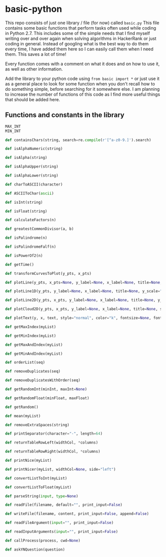 # basic-python
This repo consists of just one library / file (for now) called `basic.py`
This file contains some basic functions that perform tasks often used while coding in Python 2.7.
This includes some of the simple needs that I find myself writing over and over again
when solving algorithms in HackerRank or just coding in general. Instead of googling what
is the best way to do them every time, I have added them here so I can easily call them when I
need them. This saves a lot of time!

Every function comes with a comment on what it does and on how to use it, as well as other information.

Add the library to your python code using `from basic import *` or just use it as a general place to
look for some function when you don't recall how to do something simple, before searching for it somewhere else.
I am planning to increase the number of functions of this code as I find more useful things that should be added here.

## Functions and constants in the library
```python
MAX_INT
MIN_INT

def containsChars(string, search=re.compile(r'[^a-z0-9.]').search)

def isAlphaNumeric(string)

def isAlpha(string)

def isAlphaUpper(string)

def isAlphaLower(string)

def charToASCII(character)

def ASCIIToChar(ascii)

def isInt(string)

def isFloat(string)

def calculateFactors(n)

def greatestCommonDivisor(a, b)

def isPalindrome(n)

def isPalindromeFalf(n)

def isPowerOf2(n)

def getTime()

def transformCurvesToPlot(y_pts, x_pts)

def plotLine(y_pts, x_pts=None, y_label=None, x_label=None, title=None, axis=None, style="-", color="", y_scale="linear", x_scale="linear", label=None, show=True)

def plotLine1D(y_pts, y_label=None, x_label=None, title=None, y_scale="linear", label=None, show=True)

def plotLine2D(y_pts, x_pts, y_label=None, x_label=None, title=None, y_scale="linear", x_scale="linear", label=None, show=True)

def plotCloud2D(y_pts, x_pts, y_label=None, x_label=None, title=None, style='x', y_scale="linear", x_scale="linear", label=None, show=True)

def plotText(y, x, text, style="normal", color="k", fontsize=None, fontweight=None, verticalalignment="center", horizontalalignment="center", show=True)

def getMaxIndex(myList)

def getMinIndex(myList)

def getMaxAndIndex(myList)

def getMinAndIndex(myList)

def orderList(seq)

def removeDuplicates(seq)

def removeDuplicatesWithOrder(seq)

def getRandomInt(minInt, maxInt=None)

def getRandomFloat(minFloat, maxFloat)

def getRandom()

def mean(myList)

def removeExtraSpaces(string)

def printSeparator(character="-", length=64)

def returnTableRowLeft(widthCol, *columns)

def returnTableRowRight(widthCol, *columns)

def printNice(myList)

def printNicer(myList, widthCol=None, side="left")

def convertListToInt(myList)

def convertListToFloat(myList)

def parseString(input, type=None)

def readFile(filename, default="", print_input=False)

def writeFile(filename, content, print_input=False, append=False)

def readFileArgument(input="", print_input=False)

def readInputArguments(input="", print_input=False)

def callProcess(process, cwd=None)

def askYNQuestion(question)

```
